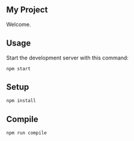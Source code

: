 My Project
---

Welcome.

Usage
---

Start the development server with this command:

```
npm start
```


Setup
---

```
npm install
```

Compile
---

```
npm run compile
```

